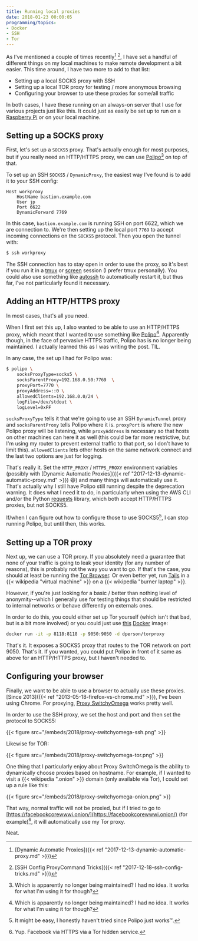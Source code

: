 ```yaml
---
title: Running local proxies
date: 2018-01-23 00:00:05
programming/topics:
- Docker
- SSH
- Tor
---
```

As I've mentioned a couple of times recently[^refproxy] [^refssh], I have set a handful of different things on my local machines to make remote development a bit easier. This time around, I have two more to add to that list:

- Setting up a local SOCKS proxy with SSH
- Setting up a local TOR proxy for testing / more anonymous browsing
- Configuring your browser to use these proxies for some/all traffic

In both cases, I have these running on an always-on server that I use for various projects just like this. It could just as easily be set up to run on a [Raspberry Pi](https://www.raspberrypi.org/) or on your local machine.

<!--more-->

## Setting up a SOCKS proxy

First, let's set up a `SOCKS5` proxy. That's actually enough for most purposes, but if you really need an HTTP/HTTPS proxy, we can use [Polipo](https://www.irif.fr/~jch/software/polipo/)[^deprecated] on top of that.

To set up an SSH `SOCKS5` / `DynamicProxy`, the easiest way I've found is to add it to your SSH config:

```ssh
Host workproxy
    HostName bastion.example.com
    User jp
    Port 6622
    DynamicForward 7769
```

In this case, `bastion.example.com` is running SSH on port 6622, which we are connection to. We're then setting up the local port `7769` to accept incoming connections on the `SOCKS5` protocol. Then you open the tunnel with:

```bash
$ ssh workproxy
```

The SSH connection has to stay open in order to use the proxy, so it's best if you run it in a [tmux](https://github.com/tmux/tmux/wiki) or [screen](https://www.gnu.org/software/screen/) session (I prefer tmux personally). You could also use something like [autossh](http://www.debianadmin.com/autossh-automatically-restart-ssh-sessions-and-tunnels.html) to automatically restart it, but thus far, I've not particularly found it necessary.

## Adding an HTTP/HTTPS proxy

In most cases, that's all you need.

When I first set this up, I also wanted to be able to use an HTTP/HTTPS proxy, which meant that I wanted to use something like [Polipo](https://www.irif.fr/~jch/software/polipo/)[^deprecated]. Apparently though, in the face of pervasive HTTPS traffic, Polipo has is no longer being maintained. I actually learned this as I was writing the post. TIL.

In any case, the set up I had for Polipo was:

```bash
$ polipo \
    socksProxyType=socks5 \
    socksParentProxy=192.168.0.50:7769  \
    proxyPort=7770 \
    proxyAddress=::0 \
    allowedClients=192.168.0.0/24 \
    logFile=/dev/stdout \
    logLevel=0xFF
```

`socksProxyType` tells it that we're going to use an SSH `DynamicTunnel` proxy and `socksParentProxy` tells Polipo where it is. `proxyPort` is where the new Polipo proxy will be listening, while `proxyAddress` is necessary so that hosts on other machines can here it as well (this could be far more restrictive, but I'm using my router to prevent external traffic to that port, so I don't have to limit this). `allowedClients` lets other hosts on the same network connect and the last two options are just for logging.

That's really it. Set the `HTTP_PROXY` / `HTTPS_PROXY` environment variables (possibly with [Dynamic Automatic Proxies]({{< ref "2017-12-13-dynamic-automatic-proxy.md" >}}) :smile:) and many things will automatically use it. That's actually why I still have Polipo still running despite the deprecation warning. It does what I need it to do, in particularly when using the AWS CLI and/or the Python [requests](http://docs.python-requests.org/en/master/) library, which both accept HTTP/HTTPS proxies, but not SOCKS5.

If/when I can figure out how to configure those to use SOCKS5[^justworks], I can stop running Polipo, but until then, this works.

## Setting up a TOR proxy

Next up, we can use a TOR proxy. If you absolutely need a guarantee that none of your traffic is going to leak your identity (for any number of reasons), this is probably not the way you want to go. If that's the case, you should at least be running the [Tor Browser](https://www.torproject.org/projects/torbrowser.html.en). Or even better yet, run [Tails](https://tails.boum.org/) in a {{< wikipedia "virtual machine" >}} on a {{< wikipedia "burner laptop" >}}.

However, if you're just looking for a basic / better than nothing level of anonymity--which I generally use for testing things that should be restricted to internal networks or behave differently on externals ones.

In order to do this, you could either set up Tor yourself (which isn't that bad, but is a bit more involved) or you could just use [this](https://github.com/dperson/torproxy) [Docker](https://www.docker.com/) image:

```bash
docker run -it -p 8118:8118 -p 9050:9050 -d dperson/torproxy
```

That's it. It exposes a SOCKS5 proxy that routes to the TOR network on port 9050. That's it. If you wanted, you could put Polipo in front of it same as above for an HTTP/HTTPS proxy, but I haven't needed to.  

## Configuring your browser

Finally, we want to be able to use a browser to actually use these proxies. [Since 2013]({{< ref "2013-05-18-firefox-vs-chrome.md" >}}), I've been using Chrome. For proxying, [Proxy SwitchyOmega](https://chrome.google.com/webstore/detail/proxy-switchyomega/padekgcemlokbadohgkifijomclgjgif?hl=en) works pretty well.

In order to use the SSH proxy, we set the host and port and then set the protocol to SOCKS5:

{{< figure src="/embeds/2018/proxy-switchyomega-ssh.png" >}}

Likewise for TOR:

{{< figure src="/embeds/2018/proxy-switchyomega-tor.png" >}}

One thing that I particularly enjoy about Proxy SwitchOmega is the ability to dynamically choose proxies based on hostname. For example, if I wanted to visit a {{< wikipedia ".onion" >}} domain (only available via Tor), I could set up a rule like this:

{{< figure src="/embeds/2018/proxy-switchyomega-onion.png" >}}

That way, normal traffic will not be proxied, but if I tried to go to [https://facebookcorewwwi.onion/](https://facebookcorewwwi.onion/) (for example)[^httpstor], it will automatically use my Tor proxy.

Neat.

[^refproxy]: [Dynamic Automatic Proxies]({{< ref "2017-12-13-dynamic-automatic-proxy.md" >}})
[^refssh]: [SSH Config ProxyCommand Tricks]({{< ref "2017-12-18-ssh-config-tricks.md" >}})
[^deprecated]: Which is apparently no longer being maintained? I had no idea. It works for what I'm using it for though?
[^justworks]: It might be easy, I honestly haven't tried since Polipo just works™.
[^httpstor]: Yup. Facebook via HTTPS via a Tor hidden service.
